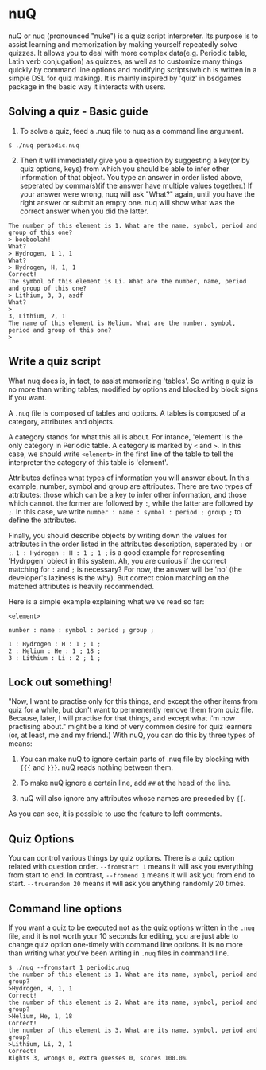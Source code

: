 nuQ
======

nuQ or nuq (pronounced "nuke") is a quiz script interpreter. Its purpose is to assist learning and memorization by making yourself repeatedly solve quizzes. It allows you to deal with more complex data(e.g. Periodic table, Latin verb conjugation) as quizzes, as well as to customize many things quickly by command line options and modifying scripts(which is written in a simple DSL for quiz making). It is mainly inspired by 'quiz' in bsdgames package in the basic way it interacts with users.

## Solving a quiz - Basic guide

1. To solve a quiz, feed a .nuq file to nuq as a command line argument.

```$ ./nuq periodic.nuq```

2. Then it will immediately give you a question by suggesting a key(or by quiz options, keys) from which you should be able to infer other information of that object. You type an answer in order listed above, seperated by comma(s)(if the answer have multiple values together.) If your answer were wrong, nuq will ask "What?" again, until you have the right answer or submit an empty one. nuq will show what was the correct answer when you did the latter.

```
The number of this element is 1. What are the name, symbol, period and group of this one?
> booboolah!
What?
> Hydrogen, 1 1, 1
What?
> Hydrogen, H, 1, 1
Correct!
The symbol of this element is Li. What are the number, name, period and group of this one?
> Lithium, 3, 3, asdf
What?
>
3, Lithium, 2, 1
The name of this element is Helium. What are the number, symbol, period and group of this one?
>
```

## Write a quiz script

What nuq does is, in fact, to assist memorizing 'tables'. So writing a quiz is no more than writing tables, modified by options and blocked by block signs if you want.

A ```.nuq``` file is composed of tables and options. A tables is composed of a category, attributes and objects.

A category stands for what this all is about. For intance, 'element' is the only category in Periodic table. A category is marked by ```<``` and ```>```. In this case, we should write ```<element>``` in the first line of the table to tell the interpreter the category of this table is 'element'.

Attributes defines what types of information you will answer about. In this example, number, symbol and group are attributes. There are two types of attributes: those which can be a key to infer other information, and those which cannot. the former are followed by ```:```, while the latter are followed by ```;```. In this case, we write ```number : name : symbol : period ; group ;``` to define the attributes.

Finally, you should describe objects by writing down the values for attributes in the order listed in the attributes description, seperated by ```:``` or ```;```. ```1 : Hydrogen : H : 1 ; 1 ;``` is a good example for representing 'Hydrpgen' object in this system. Ah, you are curious if the correct matching for ```:``` and ```;``` is necessary? For now, the answer will be 'no' (the developer's laziness is the why). But correct colon matching on the matched attributes is heavily recommended.

Here is a simple example explaining what we've read so far:

```
<element>

number : name : symbol : period ; group ;

1 : Hydrogen : H : 1 ; 1 ;
2 : Helium : He : 1 ; 18 ;
3 : Lithium : Li : 2 ; 1 ;
```

## Lock out something!

"Now, I want to practise only for this things, and except the other items from quiz for a while, but don't want to permenently remove them from quiz file. Because, later, I will practise for that things, and except what i'm now practising about." might be a kind of very common desire for quiz learners (or, at least, me and my friend.) With nuQ, you can do this by three types of means:

1. You can make nuQ to ignore certain parts of .nuq file by blocking with ```{{{``` and ```}}}```. nuQ reads nothing between them.

2. To make nuQ ignore a certain line, add ```##``` at the head of the line.

3. nuQ will also ignore any attributes whose names are preceded by ```{{```.

As you can see, it is possible to use the feature to left comments.

## Quiz Options

You can control various things by quiz options. There is a quiz option related with question order. ```--fromstart 1``` means it will ask you everything from start to end. In contrast, ```--fromend 1``` means it will ask you from end to start. ```--truerandom 20``` means it will ask you anything randomly 20 times.

## Command line options

If you want a quiz to be executed not as the quiz options written in the ```.nuq``` file, and it is not worth your 10 seconds for editing, you are just able to change quiz option one-timely with command line options. It is no more than writing what you've been writing in ```.nuq``` files in command line.

```
$ ./nuq --fromstart 1 periodic.nuq
the number of this element is 1. What are its name, symbol, period and group?
>Hydrogen, H, 1, 1
Correct!
the number of this element is 2. What are its name, symbol, period and group?
>Helium, He, 1, 18
Correct!
the number of this element is 3. What are its name, symbol, period and group?
>Lithium, Li, 2, 1
Correct!
Rights 3, wrongs 0, extra guesses 0, scores 100.0%
```
